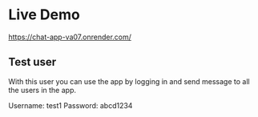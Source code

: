# Live Demo
https://chat-app-va07.onrender.com/

## Test user
With this user you can use the app by logging in and send message to all the users in the app.

Username: test1
Password: abcd1234
